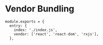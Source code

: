 # Vendor Bundling
```
module.exports = {
  entry: {
    index: './index.js',
    vendor: ['react', 'react-dom', 'rxjs'],
  },
```
